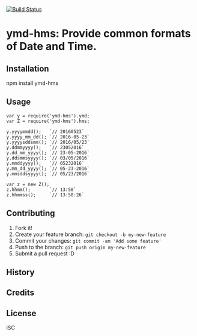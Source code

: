 [![Build Status](https://travis-ci.org/PhilTheAir/ymd-hms.svg?branch=master)](https://travis-ci.org/PhilTheAir/ymd-hms)

# ymd-hms: Provide common formats of Date and Time.

## Installation

npm install ymd-hms

## Usage
```
var y = require('ymd-hms').ymd;
var Z = require('ymd-hms').hms;

y.yyyymmdd();   `// 20160523`
y.yyyy_mm_dd(); `// 2016-05-23`
y.yyyysddsmm(); `// 2016/05/23`
y.ddmmyyyy();   `// 23052016`
y.dd_mm_yyyy(); `// 23-05-2016`
y.ddsmmsyyyy(); `// 03/05/2016`
y.mmddyyyy();   `// 05232016`
y.mm_dd_yyyy(); `// 05-23-2016`
y.mmsddsyyyy(); `// 05/23/2016`

var z = new Z();
z.hhmm();       `// 13:58`
z.hhmmss();     `// 13:58:26`
```
## Contributing

1. Fork it!
2. Create your feature branch: `git checkout -b my-new-feature`
3. Commit your changes: `git commit -am 'Add some feature'`
4. Push to the branch: `git push origin my-new-feature`
5. Submit a pull request :D

## History


## Credits


## License

ISC
